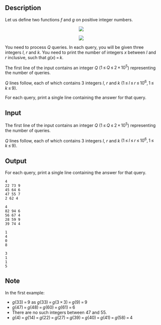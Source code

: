 ## Description

<div><p>Let us define two functions <span class="tex-span"><i>f</i></span> and <span class="tex-span"><i>g</i></span> on positive integer numbers. </p><center> <img align="middle" class="tex-formula" src="file://ltAQtmxc.png" style="max-width: 100.0%;max-height: 100.0%;"><p><img align="middle" class="tex-formula" src="file://CeZNs2Nx.png" style="max-width: 100.0%;max-height: 100.0%;"> </p></center><p>You need to process <span class="tex-span"><i>Q</i></span> queries. In each query, you will be given three integers <span class="tex-span"><i>l</i></span>, <span class="tex-span"><i>r</i></span> and <span class="tex-span"><i>k</i></span>. You need to print the number of integers <span class="tex-span"><i>x</i></span> between <span class="tex-span"><i>l</i></span> and <span class="tex-span"><i>r</i></span> inclusive, such that <span class="tex-span"><i>g</i>(<i>x</i>) = <i>k</i></span>. </p></div><div class="input-specification"><p>The first line of the input contains an integer <span class="tex-span"><i>Q</i></span> (<span class="tex-span">1 ≤ <i>Q</i> ≤ 2 × 10<sup class="upper-index">5</sup></span>) representing the number of queries. </p><p><span class="tex-span"><i>Q</i></span> lines follow, each of which contains 3 integers <span class="tex-span"><i>l</i></span>, <span class="tex-span"><i>r</i></span> and <span class="tex-span"><i>k</i></span> <span class="tex-span">(1 ≤ <i>l</i> ≤ <i>r</i> ≤ 10<sup class="upper-index">6</sup>, 1 ≤ <i>k</i> ≤ 9)</span>.</p></div><div class="output-specification"><p>For each query, print a single line containing the answer for that query.</p></div>

## Input

<p>The first line of the input contains an integer <span class="tex-span"><i>Q</i></span> (<span class="tex-span">1 ≤ <i>Q</i> ≤ 2 × 10<sup class="upper-index">5</sup></span>) representing the number of queries. </p><p><span class="tex-span"><i>Q</i></span> lines follow, each of which contains 3 integers <span class="tex-span"><i>l</i></span>, <span class="tex-span"><i>r</i></span> and <span class="tex-span"><i>k</i></span> <span class="tex-span">(1 ≤ <i>l</i> ≤ <i>r</i> ≤ 10<sup class="upper-index">6</sup>, 1 ≤ <i>k</i> ≤ 9)</span>.</p>

## Output

<p>For each query, print a single line containing the answer for that query.</p>





```input1
4
22 73 9
45 64 6
47 55 7
2 62 4

```




```input2
4
82 94 6
56 67 4
28 59 9
39 74 4

```




```output1
1
4
0
8

```




```output2
3
1
1
5

```



## Note

<p>In the first example:</p><ul> <li> <span class="tex-span"><i>g</i>(33) = 9</span> as <span class="tex-span"><i>g</i>(33) = <i>g</i>(3 × 3) = <i>g</i>(9) = 9</span> </li><li> <span class="tex-span"><i>g</i>(47) = <i>g</i>(48) = <i>g</i>(60) = <i>g</i>(61) = 6</span> </li><li> There are no such integers between <span class="tex-span">47</span> and <span class="tex-span">55</span>. </li><li> <span class="tex-span"><i>g</i>(4) = <i>g</i>(14) = <i>g</i>(22) = <i>g</i>(27) = <i>g</i>(39) = <i>g</i>(40) = <i>g</i>(41) = <i>g</i>(58) = 4</span> </li></ul>
